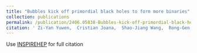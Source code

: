 ```yaml
---
title: "Bubbles kick off primordial black holes to form more binaries"
collection: publications
permalink: /publication/2406.05838-Bubbles-kick-off-primordial-black-holes-to-form-more-binaries
citation: ' Zi-Yan Yuwen,  Cristian Joana,  Shao-Jiang Wang,  Rong-Gen Cai, &quot;Bubbles kick off primordial black holes to form more binaries.&quot;[arXiv: 2406.05838](https://arxiv.org/abs/2406.05838). '
---
```

Use [INSPIREHEP](https://inspirehep.net/literature?sort=mostrecent&size=25&page=1&q=Yuwen%3A2024gcf) for full citation